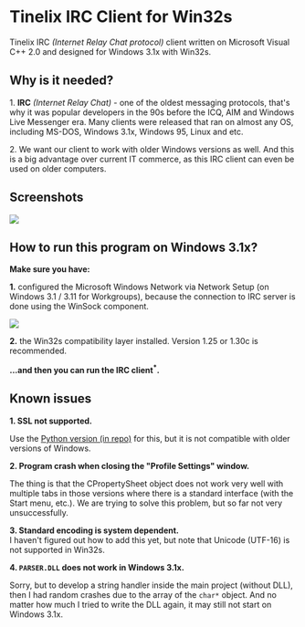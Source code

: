<h1>Tinelix IRC Client for Win32s</h1>
Tinelix IRC <i>(Internet Relay Chat protocol)</i> client written on Microsoft Visual C++ 2.0 and designed for Windows 3.1x with Win32s.
<h2>Why is it needed?</h2>
1. <b>IRC</b> <i>(Internet Relay Chat)</i> - one of the oldest messaging protocols, that's why it was popular developers in the 90s before the ICQ, AIM and Windows Live Messenger era. Many clients were released that ran on almost any OS, including MS-DOS, Windows 3.1x, Windows 95, Linux and etc. <p><p>2. We want our client to work with older Windows versions as well. And this is a big advantage over current IT commerce, as this IRC client can even be used on older computers.
<h2>Screenshots</h2>
<img src="https://user-images.githubusercontent.com/76806170/134696539-1174cf08-5fad-47e5-a05e-efdbfb9115df.png"></img>
<h2>How to run this program on Windows 3.1x?</h2>
<b>Make sure you have:</b>
<p><p><b>1.</b> configured the Microsoft Windows Network via Network Setup (on Windows 3.1 / 3.11 for Workgroups), because the connection to IRC server is done using the WinSock component.
<p><img src="https://user-images.githubusercontent.com/76806170/134756327-ccf1dbea-7992-4168-9752-53ac4564ccaf.png"></img>
<p><b>2.</b> the Win32s compatibility layer installed. Version 1.25 or 1.30c is recommended.
<p><b>...and then you can run the IRC client<sup>*</sup>.</b>
<h2>Known issues</h2>
<b>1. SSL not supported.</b>
<p>Use the <a href="https://github.io/tinelix/irc-client">Python version (in repo)</a> for this, but it is not compatible with older versions of Windows.
<p><b>2. Program crash when closing the "Profile Settings" window.</b>
<p>The thing is that the CPropertySheet object does not work very well with multiple tabs in those versions where there is a standard interface (with the Start menu, etc.). We are trying to solve this problem, but so far not very unsuccessfully.
<p><b>3. Standard encoding is system dependent.</b>
<br>I haven't figured out how to add this yet, but note that Unicode (UTF-16) is not supported in Win32s.
<p><b>4. <code>PARSER.DLL</code> does not work in Windows 3.1x.</b>
<p>Sorry, but to develop a string handler inside the main project (without DLL), then I had random crashes due to the array of the <code>char*</code> object. And no matter how much I tried to write the DLL again, it may still not start on Windows 3.1x.

